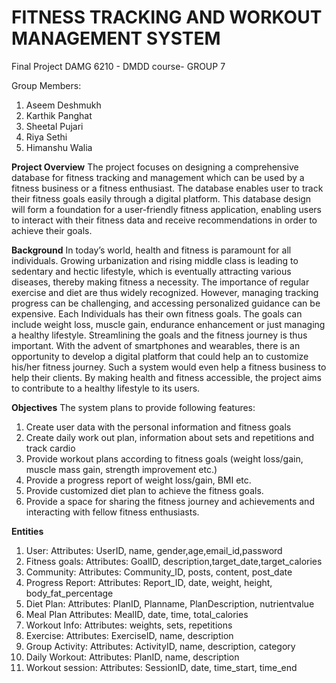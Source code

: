 # FITNESS TRACKING AND WORKOUT MANAGEMENT SYSTEM

Final Project DAMG 6210 - DMDD course- GROUP 7

Group Members:
1. Aseem Deshmukh
2. Karthik Panghat
3. Sheetal Pujari
4. Riya Sethi
5. Himanshu Walia

**Project Overview**
The project focuses on designing a comprehensive database for fitness tracking and management which can be used by a fitness business or a fitness enthusiast. The database enables user to track their fitness goals easily through a digital platform. This database design will form a foundation for a user-friendly fitness application, enabling users to interact with their fitness data and receive recommendations in order to achieve their goals.

**Background**
In today’s world, health and fitness is paramount for all individuals. Growing urbanization and rising middle class is leading to sedentary and hectic lifestyle, which is eventually attracting various diseases, thereby making fitness a necessity. The importance of regular exercise and diet are thus widely recognized. However, managing tracking progress can be challenging, and accessing personalized guidance can be expensive. Each Individuals has their own fitness goals. The goals can include weight loss, muscle gain, endurance enhancement or just managing a healthy lifestyle. Streamlining the goals and the fitness journey is thus important. With the advent of smartphones and wearables, there is an opportunity to develop a digital platform that could help an to customize his/her fitness journey. Such a system would even help a fitness business to help their clients. By making health and fitness accessible, the project aims to contribute to a healthy lifestyle to its users.

**Objectives**
The system plans to provide following features:
1.	Create user data with the personal information and fitness goals
2.	Create daily work out plan, information about sets and repetitions and track cardio
3.	Provide workout plans according to fitness goals (weight loss/gain, muscle mass gain, strength improvement etc.)
4.	Provide a progress report of weight loss/gain, BMI etc.
5.	Provide customized diet plan to achieve the fitness goals.
6.	Provide a space for sharing the fitness journey and achievements and interacting with fellow fitness enthusiasts.

**Entities**
1. User:
Attributes: UserID, name, gender,age,email_id,password
3. Fitness goals:
Attributes: GoalID, description,target_date,target_calories
4. Community:
Attributes: Community_ID, posts, content, post_date
5. Progress Report:
Attributes: Report_ID, date, weight, height, body_fat_percentage
6. Diet Plan:
Attributes: PlanID, Planname, PlanDescription, nutrientvalue
7. Meal Plan
Attributes: MealID, date, time, total_calories
8. Workout Info:
Attributes: weights, sets, repetitions
9. Exercise:
Attributes: ExerciseID, name, description
10. Group Activity:
Attributes: ActivityID, name, description, category
11. Daily Workout:
Attributes: PlanID, name, description
12. Workout session:
Attributes: SessionID, date, time_start, time_end
